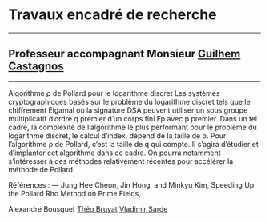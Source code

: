 # Travaux encadré de recherche

-----------------

## Professeur accompagnant Monsieur [Guilhem Castagnos](https://www.math.u-bordeaux.fr/~gcastagn/)

-----------------

Algorithme ρ de Pollard pour le logarithme discret
Les systèmes cryptographiques basés sur le problème du logarithme discret
tels que le chiffrement Elgamal ou la signature DSA peuvent utiliser un sous
groupe multiplicatif d’ordre q premier d’un corps fini Fp avec p premier.
Dans un tel cadre, la complexité de l’algorithme le plus performant pour
le problème du logarithme discret, le calcul d’index, dépend de la taille
de p. Pour l’algorithme ρ de Pollard, c’est la taille de q qui compte. Il
s’agira d’étudier et d’implanter cet algorithme dans ce cadre. On pourra
notamment s’intéresser à des méthodes relativement récentes pour accélérer
la méthode de Pollard.


Références :
— Jung Hee Cheon, Jin Hong, and Minkyu Kim, Speeding Up the Pollard
Rho Method on Prime Fields, 
[](http://www.math.snu.ac.kr/~jhcheon/publications/2008/TTDLP_A08_CheonHongKim.pdf)


Alexandre Bousquet [Théo Bruyat](https://github.com/TheoB21) [Vladimir Sarde](https://github.com/)